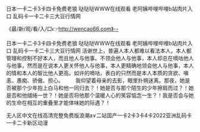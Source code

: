 日本一卡二卡3卡四卡免费老狼
哒哒哒WWW在线观看
老阿姨哔哩哔哩b站肉片入口
乱码卡一卡二卡三大豆行情网


《最/新/观/看/入/口👉http://wencao66.com》--

日本一卡二卡3卡四卡免费老狼
哒哒哒WWW在线观看
老阿姨哔哩哔哩b站肉片入口
乱码卡一卡二卡三大豆行情网
活谢世上，普遍人本人都难以看法本人，本人都管理和控制不好本人，而且他人与他事。不领会他人与他事，本人却总在嘀咕他人与他事，然而是在说本人更关怀他人与他事，本人更精确地领会他人与他事，本人的情和本人的智比他人更高。如许的嘀咕，表白的只然而是本人本质的贪欲、嗔恚、愚痴、骄傲、担心。
　　我仰望着母亲的去影，眼里扑朔迷离。那夜，她是否被那个少年抱上白马和他一同归去？！她是否与那个陌生的少年擦肩而过？！她是否和他缱绻一世？！她是否将他那个温暖人心的笑容惦念一生？！我是否会与她的生命在相互的重叠里才能体味她的际遇？！





无人区中文在线高清完整免费版浪潮a∨二站国产一卡2卡3卡4卡2022亚洲乱码卡一卡二卡新区动漫
